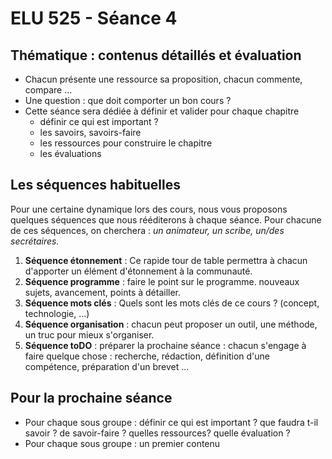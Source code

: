 # ELU 525 - Séance 4

## Thématique : contenus détaillés et évaluation

* Chacun présente une ressource sa proposition, chacun commente, compare ...
* Une question : que doit comporter un bon cours ?
* Cette séance sera dédiée à définir et valider pour chaque chapitre
  * définir ce qui est important ?
  * les savoirs, savoirs-faire
  * les ressources pour construire le chapitre
  * les évaluations


## Les séquences habituelles
Pour une certaine dynamique lors des cours, nous vous proposons quelques séquences que nous rééditerons à chaque séance. Pour chacune de ces séquences, on cherchera : *un animateur, un scribe, un/des secrétaires.*
1. **Séquence étonnement** : Ce rapide tour de table permettra à chacun d'apporter un élément d'étonnement à la communauté.
2. **Séquence programme** : faire le point sur le programme. nouveaux sujets, avancement, points à détailler.
2. **Séquence mots clés** : Quels sont les mots clés de ce cours ? (concept, technologie, ...)
2. **Séquence organisation** : chacun peut proposer un outil, une méthode, un truc pour mieux s'organiser.
3. **Séquence toDO** : préparer la prochaine séance : chacun s'engage à faire quelque chose : recherche, rédaction, définition d'une compétence, préparation d'un brevet ...

## Pour la prochaine séance
* Pour chaque sous groupe : définir ce qui est important ? que faudra t-il savoir ? de savoir-faire ? quelles ressources? quelle évaluation ?
* Pour chaque sous groupe : un premier contenu
